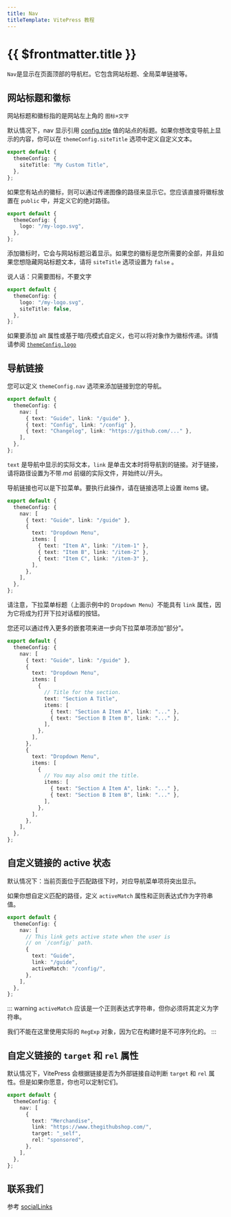 ```yaml
---
title: Nav
titleTemplate: VitePress 教程
---
```


# {{ $frontmatter.title }}

`Nav`是显示在页面顶部的导航栏。它包含网站标题、全局菜单链接等。

## 网站标题和徽标

网站标题和徽标指的是网站左上角的 `图标+文字`

默认情况下，nav 显示引用 [config.title](./../site#title) 值的站点的标题。如果你想改变导航上显示的内容，你可以在 `themeConfig.siteTitle` 选项中定义自定义文本。

```ts
export default {
  themeConfig: {
    siteTitle: "My Custom Title",
  },
};
```

如果您有站点的徽标，则可以通过传递图像的路径来显示它。您应该直接将徽标放置在 `public` 中，并定义它的绝对路径。

```ts
export default {
  themeConfig: {
    logo: "/my-logo.svg",
  },
};
```

添加徽标时，它会与网站标题沿着显示。如果您的徽标是您所需要的全部，并且如果您想隐藏网站标题文本，请将 `siteTitle` 选项设置为 `false` 。

说人话：只需要图标，不要文字

```ts
export default {
  themeConfig: {
    logo: "/my-logo.svg",
    siteTitle: false,
  },
};
```

如果要添加 alt 属性或基于暗/亮模式自定义，也可以将对象作为徽标传递。详情请参阅 [`themeConfig.logo`](./overview#logo)

## 导航链接

您可以定义 `themeConfig.nav` 选项来添加链接到您的导航。

```ts
export default {
  themeConfig: {
    nav: [
      { text: "Guide", link: "/guide" },
      { text: "Config", link: "/config" },
      { text: "Changelog", link: "https://github.com/..." },
    ],
  },
};
```

`text` 是导航中显示的实际文本，`link` 是单击文本时将导航到的链接。对于链接，请将路径设置为不带.md 前缀的实际文件，并始终以/开头。

导航链接也可以是下拉菜单。要执行此操作，请在链接选项上设置 items 键。

```ts
export default {
  themeConfig: {
    nav: [
      { text: "Guide", link: "/guide" },
      {
        text: "Dropdown Menu",
        items: [
          { text: "Item A", link: "/item-1" },
          { text: "Item B", link: "/item-2" },
          { text: "Item C", link: "/item-3" },
        ],
      },
    ],
  },
};
```

请注意，下拉菜单标题（上面示例中的 `Dropdown Menu`）不能具有 `link` 属性，因为它将成为打开下拉对话框的按钮。

您还可以通过传入更多的嵌套项来进一步向下拉菜单项添加“部分”。

```ts
export default {
  themeConfig: {
    nav: [
      { text: "Guide", link: "/guide" },
      {
        text: "Dropdown Menu",
        items: [
          {
            // Title for the section.
            text: "Section A Title",
            items: [
              { text: "Section A Item A", link: "..." },
              { text: "Section B Item B", link: "..." },
            ],
          },
        ],
      },
      {
        text: "Dropdown Menu",
        items: [
          {
            // You may also omit the title.
            items: [
              { text: "Section A Item A", link: "..." },
              { text: "Section B Item B", link: "..." },
            ],
          },
        ],
      },
    ],
  },
};
```

## 自定义链接的 active 状态

默认情况下：当前页面位于匹配路径下时，对应导航菜单项将突出显示。

如果你想自定义匹配的路径，定义 `activeMatch` 属性和正则表达式作为字符串值。

```ts
export default {
  themeConfig: {
    nav: [
      // This link gets active state when the user is
      // on `/config/` path.
      {
        text: "Guide",
        link: "/guide",
        activeMatch: "/config/",
      },
    ],
  },
};
```

::: warning
`activeMatch` 应该是一个正则表达式字符串，但你必须将其定义为字符串。

我们不能在这里使用实际的 `RegExp` 对象，因为它在构建时是不可序列化的。
:::

## 自定义链接的 `target` 和 `rel` 属性

默认情况下，VitePress 会根据链接是否为外部链接自动判断 `target` 和 `rel` 属性。但是如果你愿意，你也可以定制它们。

```ts
export default {
  themeConfig: {
    nav: [
      {
        text: "Merchandise",
        link: "https://www.thegithubshop.com/",
        target: "_self",
        rel: "sponsored",
      },
    ],
  },
};
```

## 联系我们

参考 [socialLinks](./overview#socialLinks)
